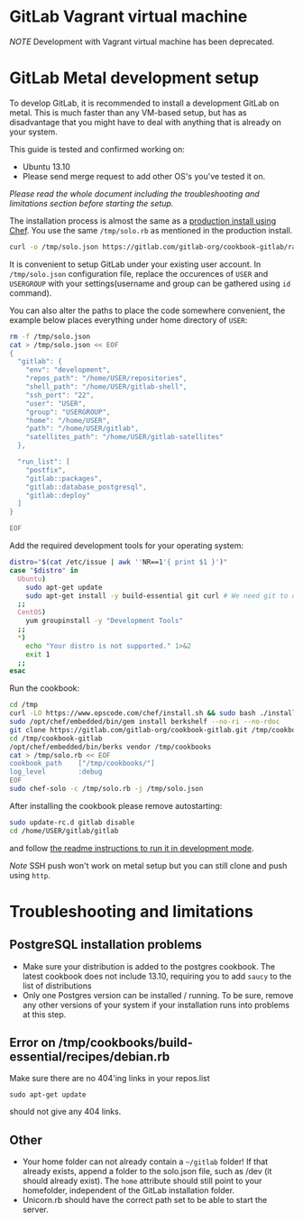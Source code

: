 # GitLab Vagrant virtual machine

*NOTE* Development with Vagrant virtual machine has been deprecated.

# GitLab Metal development setup

To develop GitLab, it is recommended to install a development GitLab on metal. This is much faster than any VM-based setup, but has as disadvantage that you might have to deal with anything that is already on your system.

This guide is tested and confirmed working on:

* Ubuntu 13.10
* Please send merge request to add other OS's you've tested it on.

*Please read the whole document including the troubleshooting and limitations section before starting the setup.*

The installation process is almost the same as a [production install using Chef](https://gitlab.com/gitlab-org/cookbook-gitlab/blob/master/doc/production.md).
You use the same `/tmp/solo.rb` as mentioned in the production install.

```bash
curl -o /tmp/solo.json https://gitlab.com/gitlab-org/cookbook-gitlab/raw/master/solo.json.production_example
```

It is convenient to setup GitLab under your existing user account.
In `/tmp/solo.json` configuration file, replace the occurences of `USER` and `USERGROUP` with your settings(username and group can be gathered using `id` command).

You can also alter the paths to place the code somewhere convenient, the example below places everything under home directory of `USER`:

```bash
rm -f /tmp/solo.json
cat > /tmp/solo.json << EOF
{
  "gitlab": {
    "env": "development",
    "repos_path": "/home/USER/repositories",
    "shell_path": "/home/USER/gitlab-shell",
    "ssh_port": "22",
    "user": "USER",
    "group": "USERGROUP",
    "home": "/home/USER",
    "path": "/home/USER/gitlab",
    "satellites_path": "/home/USER/gitlab-satellites"
  },

  "run_list": [
    "postfix",
    "gitlab::packages",
    "gitlab::database_postgresql",
    "gitlab::deploy"
  ]
}

EOF
```

Add the required development tools for your operating system:

```bash
distro="$(cat /etc/issue | awk ''NR==1'{ print $1 }')"
case "$distro" in
  Ubuntu)
    sudo apt-get update
    sudo apt-get install -y build-essential git curl # We need git to clone the cookbook, newer version will be compiled using the cookbook
  ;;
  CentOS)
    yum groupinstall -y "Development Tools"
  ;;
  *)
    echo "Your distro is not supported." 1>&2
    exit 1
  ;;
esac
```

Run the cookbook:

```bash
cd /tmp
curl -LO https://www.opscode.com/chef/install.sh && sudo bash ./install.sh -v 11.4.4
sudo /opt/chef/embedded/bin/gem install berkshelf --no-ri --no-rdoc
git clone https://gitlab.com/gitlab-org/cookbook-gitlab.git /tmp/cookbook-gitlab
cd /tmp/cookbook-gitlab
/opt/chef/embedded/bin/berks vendor /tmp/cookbooks
cat > /tmp/solo.rb << EOF
cookbook_path    ["/tmp/cookbooks/"]
log_level        :debug
EOF
sudo chef-solo -c /tmp/solo.rb -j /tmp/solo.json
```

After installing the cookbook please remove autostarting:

```bash
sudo update-rc.d gitlab disable
cd /home/USER/gitlab/gitlab
```

and follow [the readme instructions to run it in development mode](https://gitlab.com/gitlab-org/gitlab-ce/blob/master/README.md#run-in-development-mode).

*Note* SSH push won't work on metal setup but you can still clone and push using `http`.

# Troubleshooting and limitations

## PostgreSQL installation problems

- Make sure your distribution is added to the postgres cookbook. The latest cookbook does not include 13.10, requiring you to add `saucy` to the list of distributions
- Only one Postgres version can be installed / running. To be sure, remove any other versions of your system if your installation runs into problems at this step.

## Error on /tmp/cookbooks/build-essential/recipes/debian.rb

Make sure there are no 404'ing links in your repos.list

```
sudo apt-get update
```

should not give any 404 links.

## Other

- Your home folder can not already contain a `~/gitlab` folder! If that already exists, append a folder to the solo.json file, such as /dev (it should already exist). The `home` attribute should still point to your homefolder, independent of the GitLab installation folder.
- Unicorn.rb should have the correct path set to be able to start the server.
